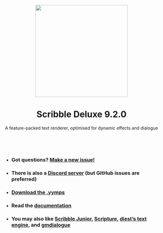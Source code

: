 <p align="center"><img src="https://raw.githubusercontent.com/JujuAdams/scribble/master/LOGO.png" style="display:block; margin:auto; width:300px"></p>
<h1 align="center">Scribble Deluxe 9.2.0</h1>
<p align="center">A feature-packed text renderer, optimised for dynamic effects and dialogue</p>

&nbsp;

&nbsp;

- ### Got questions? [Make a new issue!](https://github.com/JujuAdams/Scribble/issues/new)
- ### There is also a [Discord server](https://discord.gg/hwgWpnsNw2) (but GitHub issues are preferred)
- ### [Download the .yymps](https://github.com/JujuAdams/scribble/releases/)
- ### Read the [documentation](http://jujuadams.github.io/Scribble)
- ### You may also like [Scribble Junior](https://www.github.com/jujuadams/ScribbleJunior/), [Scripture](https://pixelatedpope.itch.io/scripture), [diest’s text engine](http://michaelvandiest.com/advanced-dialogue-box/), and [gmdialogue](https://github.com/danielpancake/gmdialogue)
